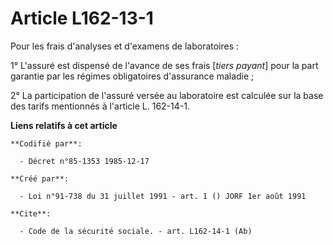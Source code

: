 # Article L162-13-1

Pour les frais d'analyses et d'examens de laboratoires :

1° L'assuré est dispensé de l'avance de ses frais [*tiers payant*] pour la part garantie par les régimes obligatoires
d'assurance maladie ;

2° La participation de l'assuré versée au laboratoire est calculée sur la base des tarifs mentionnés à l'article L. 162-14-1.

**Liens relatifs à cet article**

	**Codifié par**:

	  - Décret n°85-1353 1985-12-17

	**Créé par**:

	  - Loi n°91-738 du 31 juillet 1991 - art. 1 () JORF 1er août 1991

	**Cite**:

	  - Code de la sécurité sociale. - art. L162-14-1 (Ab)
